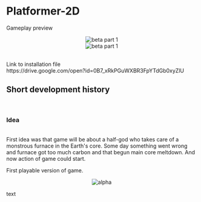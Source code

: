 # Platformer-2D
Gameplay preview  
<p align="center">
<img src="images/LoH Beta 0_1_1_2 preview part 1.gif" alt="beta part 1"><br>
<img src="images/LoH Beta 0_1_1_2 preview part 2.gif" alt="beta part 1">
</p>
<br>
Link to installation file <br>
https://drive.google.com/open?id=0B7_xRkPGuWXBR3FpYTdGb0xyZlU <br>
<h2>Short development history</h2><br>
<h3>Idea</h3><br>
First idea was that game will be about a half-god who takes care of a monstrous furnace in the Earth's core.  
Some day something went wrong and furnace got too much carbon and that begun main core meltdown.  
And now action of game could start.



First playable version of game.  
<p align="center">
<img src="images/LoH alpha 0_0_0_1 preview.gif" alt="alpha" ><br>
</p>
text
